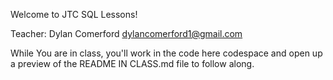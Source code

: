 Welcome to JTC SQL Lessons!

Teacher: 
Dylan Comerford 
dylancomerford1@gmail.com

While You are in class, you'll work in the code here codespace and open up a preview of the README IN CLASS.md file to follow along. 
